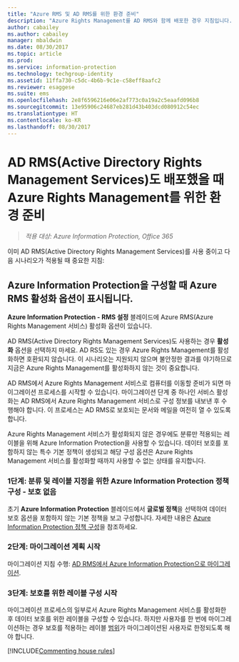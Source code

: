 ```yaml
---
title: "Azure RMS 및 AD RMS를 위한 환경 준비"
description: "Azure Rights Management를 AD RMS와 함께 배포한 경우 지침입니다."
author: cabailey
ms.author: cabailey
manager: mbaldwin
ms.date: 08/30/2017
ms.topic: article
ms.prod: 
ms.service: information-protection
ms.technology: techgroup-identity
ms.assetid: 11ffa730-c5dc-4b6b-9c1e-c58eff8aafc2
ms.reviewer: esaggese
ms.suite: ems
ms.openlocfilehash: 2e8f6596216e06e2af773c0a19a2c5eaafd096b8
ms.sourcegitcommit: 13e95906c24687eb281d43b403dcd080912c54ec
ms.translationtype: HT
ms.contentlocale: ko-KR
ms.lasthandoff: 08/30/2017
---
```

# <a name="preparing-the-environment-for-azure-rights-management-when-you-also-have-active-directory-rights-management-services-ad-rms"></a>AD RMS(Active Directory Rights Management Services)도 배포했을 때 Azure Rights Management를 위한 환경 준비

>*적용 대상: Azure Information Protection, Office 365*

이미 AD RMS(Active Directory Rights Management Services)를 사용 중이고 다음 시나리오가 적용될 때 중요한 지침:

## <a name="you-see-an-option-to-activate-azure-rms-when-you-configure-azure-information-protection"></a>Azure Information Protection을 구성할 때 Azure RMS 활성화 옵션이 표시됩니다.

**Azure Information Protection - RMS 설정** 블레이드에 Azure RMS(Azure Rights Management 서비스) 활성화 옵션이 있습니다. 

AD RMS(Active Directory Rights Management Services)도 사용하는 경우 **활성화** 옵션을 선택하지 마세요. AD RS도 있는 경우 Azure Rights Management를 활성화하면 호환되지 않습니다. 이 시나리오는 지원되지 않으며 불안정한 결과를 야기하므로 지금은 Azure Rights Management를 활성화하지 않는 것이 중요합니다. 

AD RMS에서 Azure Rights Management 서비스로 컴퓨터를 이동할 준비가 되면 마이그레이션 프로세스를 시작할 수 있습니다. 마이그레이션 단계 중 하나인 서비스 활성화는 AD RMS에서 Azure Rights Management 서비스로 구성 정보를 내보낸 후 수행해야 합니다. 이 프로세스는 AD RMS로 보호되는 문서와 메일을 여전히 열 수 있도록 합니다.

Azure Rights Management 서비스가 활성화되지 않은 경우에도 분류만 적용되는 레이블을 위해 Azure Information Protection을 사용할 수 있습니다. 데이터 보호를 포함하지 않는 특수 기본 정책이 생성되고 해당 구성 옵션은 Azure Rights Management 서비스를 활성화할 때까지 사용할 수 없는 상태를 유지합니다.

### <a name="step-1-configure-your-azure-information-protection-policy-for-classification-and-labeling---without-protection"></a>1단계: 분류 및 레이블 지정을 위한 Azure Information Protection 정책 구성 - 보호 없음

초기 **Azure Information Protection** 블레이드에서 **글로벌 정책**을 선택하여 데이터 보호 옵션을 포함하지 않는 기본 정책을 보고 구성합니다. 자세한 내용은 [Azure Information Protection 정책 구성](configure-policy.md)을 참조하세요.

### <a name="step-2-start-planning-for-migration"></a>2단계: 마이그레이션 계획 시작

마이그레이션 지침 수행: [AD RMS에서 Azure Information Protection으로 마이그레이션](../plan-design/migrate-from-ad-rms-to-azure-rms.md).

### <a name="step-3-start-to-configure-labels-for-protection"></a>3단계: 보호를 위한 레이블 구성 시작

마이그레이션 프로세스의 일부로서 Azure Rights Management 서비스를 활성화한 후 데이터 보호를 위한 레이블을 구성할 수 있습니다. 하지만 사용자를 한 번에 마이그레이션하는 경우 보호를 적용하는 레이블 [범위](configure-policy-scope.md)가 마이그레이션된 사용자로 한정되도록 해야 합니다.


[!INCLUDE[Commenting house rules](../includes/houserules.md)]



